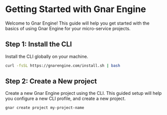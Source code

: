 # Getting Started with Gnar Engine

Welcome to Gnar Engine! This guide will help you get started with the basics of using Gnar Engine for your micro-service projects.

## Step 1: Install the CLI

Install the CLI globally on your machine.

```bash
curl -fsSL https://gnarengine.com/install.sh | bash
```

## Step 2: Create a New project

Create a new Gnar Engine project using the CLI. This guided setup will help you configure a new CLI profile, and create a new project.

```bash
gnar create project my-project-name
```
